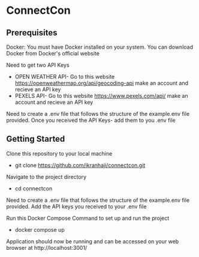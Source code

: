 # ConnectCon

## Prerequisites
Docker: You must have Docker installed on your system. You can download Docker from Docker's official website

Need to get two API Keys
- OPEN WEATHER API- Go to this website https://openweathermap.org/api/geocoding-api make an account and recieve an API key
- PEXELS API- Go to this website https://www.pexels.com/api/ make an account and recieve an API key

Need to create a .env file that follows the structure of the example.env file provided. Once you received the API Keys- add them to you .env file

## Getting Started
Clone this repository to your local machine
- git clone https://github.com/ikranhaji/connectcon.git

Navigate to the project directory
- cd connectcon

Need to create a .env file that follows the structure of the example.env file provided. Add the API keys you received to your .env file

Run this Docker Compose Command to set up and run the project
- docker compose up

Application should now be running and can be accessed on your web browser at http://localhost:3001/
